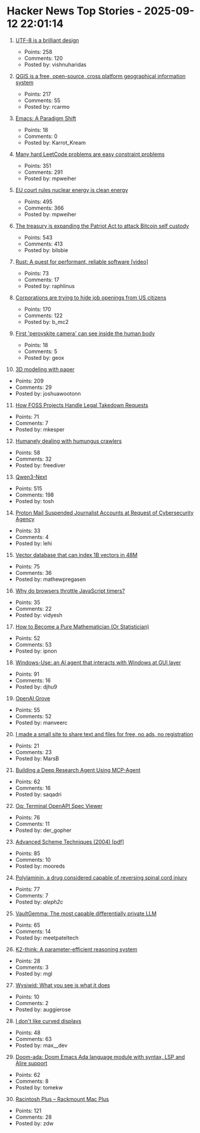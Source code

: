 # Hacker News Top Stories - 2025-09-12 22:01:14

1. [UTF-8 is a brilliant design](https://iamvishnu.com/posts/utf8-is-brilliant-design)
   - Points: 258
   - Comments: 120
   - Posted by: vishnuharidas

2. [QGIS is a free, open-source, cross platform geographical information system](https://github.com/qgis/QGIS)
   - Points: 217
   - Comments: 55
   - Posted by: rcarmo

3. [Emacs: A Paradigm Shift](https://edoput.it/2025/04/16/emacs-paradigm-shift.html)
   - Points: 18
   - Comments: 0
   - Posted by: Karrot_Kream

4. [Many hard LeetCode problems are easy constraint problems](https://buttondown.com/hillelwayne/archive/many-hard-leetcode-problems-are-easy-constraint/)
   - Points: 351
   - Comments: 291
   - Posted by: mpweiher

5. [EU court rules nuclear energy is clean energy](https://www.weplanet.org/post/eu-court-rules-nuclear-energy-is-clean-energy)
   - Points: 495
   - Comments: 366
   - Posted by: mpweiher

6. [The treasury is expanding the Patriot Act to attack Bitcoin self custody](https://www.tftc.io/treasury-iexpanding-patriot-act/)
   - Points: 543
   - Comments: 413
   - Posted by: bilsbie

7. [Rust: A quest for performant, reliable software [video]](https://www.youtube.com/watch?v=k_-6KI3m31M)
   - Points: 73
   - Comments: 17
   - Posted by: raphlinus

8. [Corporations are trying to hide job openings from US citizens](https://thehill.com/opinion/finance/5498346-corporate-america-has-been-trying-to-hide-job-openings-now-it-is-failing/)
   - Points: 170
   - Comments: 122
   - Posted by: b_mc2

9. [First 'perovskite camera' can see inside the human body](https://news.northwestern.edu/stories/2025/09/first-perovskite-camera-can-see-inside-the-human-body/)
   - Points: 18
   - Comments: 5
   - Posted by: geox

10. [3D modeling with paper](https://www.arvinpoddar.com/blog/3d-modeling-with-paper)
   - Points: 209
   - Comments: 29
   - Posted by: joshuawootonn

11. [How FOSS Projects Handle Legal Takedown Requests](https://f-droid.org/2025/09/10/how-foss-projects-handle-legal-takedown-requests.html)
   - Points: 71
   - Comments: 7
   - Posted by: mkesper

12. [Humanely dealing with humungus crawlers](https://flak.tedunangst.com/post/humanely-dealing-with-humungus-crawlers)
   - Points: 58
   - Comments: 32
   - Posted by: freediver

13. [Qwen3-Next](https://qwen.ai/blog?id=4074cca80393150c248e508aa62983f9cb7d27cd&from=research.latest-advancements-list)
   - Points: 515
   - Comments: 198
   - Posted by: tosh

14. [Proton Mail Suspended Journalist Accounts at Request of Cybersecurity Agency](https://theintercept.com/2025/09/12/proton-mail-journalist-accounts-suspended/)
   - Points: 33
   - Comments: 4
   - Posted by: lehi

15. [Vector database that can index 1B vectors in 48M](https://www.vectroid.com/blog/why-and-how-we-built-Vectroid)
   - Points: 75
   - Comments: 36
   - Posted by: mathewpregasen

16. [Why do browsers throttle JavaScript timers?](https://nolanlawson.com/2025/08/31/why-do-browsers-throttle-javascript-timers/)
   - Points: 35
   - Comments: 22
   - Posted by: vidyesh

17. [How to Become a Pure Mathematician (Or Statistician)](http://hbpms.blogspot.com/)
   - Points: 52
   - Comments: 53
   - Posted by: ipnon

18. [Windows-Use: an AI agent that interacts with Windows at GUI layer](https://github.com/CursorTouch/Windows-Use)
   - Points: 91
   - Comments: 16
   - Posted by: djhu9

19. [OpenAI Grove](https://openai.com/index/openai-grove/)
   - Points: 55
   - Comments: 52
   - Posted by: manveerc

20. [I made a small site to share text and files for free, no ads, no registration](https://www.dum.pt/)
   - Points: 21
   - Comments: 23
   - Posted by: MarsB

21. [Building a Deep Research Agent Using MCP-Agent](https://thealliance.ai/blog/building-a-deep-research-agent-using-mcp-agent)
   - Points: 62
   - Comments: 16
   - Posted by: saqadri

22. [Oq: Terminal OpenAPI Spec Viewer](https://github.com/plutov/oq)
   - Points: 76
   - Comments: 11
   - Posted by: der_gopher

23. [Advanced Scheme Techniques (2004) [pdf]](https://people.csail.mit.edu//jhbrown/scheme/continuationslides04.pdf)
   - Points: 85
   - Comments: 10
   - Posted by: mooreds

24. [Polylaminin, a drug considered capable of reversing spinal cord injury](https://www1.folha.uol.com.br/internacional/en/scienceandhealth/2025/09/groundbreaking-brazilian-drug-considered-capable-of-reversing-spinal-cord-injury-presented-in-sao-paulo.shtml)
   - Points: 77
   - Comments: 7
   - Posted by: _aleph2c_

25. [VaultGemma: The most capable differentially private LLM](https://research.google/blog/vaultgemma-the-worlds-most-capable-differentially-private-llm/)
   - Points: 65
   - Comments: 14
   - Posted by: meetpateltech

26. [K2-think: A parameter-efficient reasoning system](https://arxiv.org/abs/2509.07604)
   - Points: 28
   - Comments: 3
   - Posted by: mgl

27. [Wysiwid: What you see is what it does](https://essenceofsoftware.com/posts/wysiwid/)
   - Points: 10
   - Comments: 2
   - Posted by: auggierose

28. [I don't like curved displays](https://blog.danielh.cc/blog/curved)
   - Points: 48
   - Comments: 63
   - Posted by: max__dev

29. [Doom-ada: Doom Emacs Ada language module with syntax, LSP and Alire support](https://github.com/tomekw/doom-ada)
   - Points: 62
   - Comments: 8
   - Posted by: tomekw

30. [Racintosh Plus – Rackmount Mac Plus](http://www.identity4.com/2025-racintosh-plus/)
   - Points: 121
   - Comments: 28
   - Posted by: zdw

